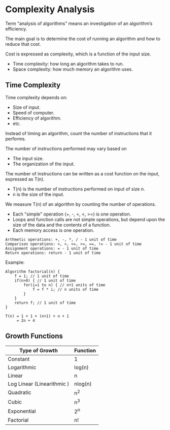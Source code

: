 # Complexity Analysis

Term “analysis of algorithms” means an investigation of an algorithm’s efficiency.

The main goal is to determine the cost of running an algorithm and how to reduce that cost.

Cost is expressed as complexity, which is a function of the input size.

-   Time complexity: how long an algorithm takes to run.
-   Space complexity: how much memory an algorithm uses.

## Time Complexity

Time complexity depends on:

-   Size of input.
-   Speed of computer.
-   Efficiency of algorithm.
-   etc.

Instead of timing an algorithm, count the number of instructions that it performs.

The number of instructions performed may vary based on

-   The input size.
-   The organization of the input.

The number of instructions can be written as a cost
function on the input, expressed as T(n).

-   T(n) is the number of instructions performed on input of size n.
-   n is the size of the input.

We measure T(n) of an algorithm by counting the number of operations.

-   Each "simple" operation (+, -, =, <, >=) is one operation.
-   Loops and function calls are not simple operations, but depend upon the size of the data and the contents of a function.
-   Each memory access is one operation.

```
Arthmetic operations: +, -, *, / - 1 unit of time
Comparison operations: <, >, <=, >=, ==, != - 1 unit of time
Assignment operations: = - 1 unit of time
Return operations: return - 1 unit of time
```

Example:

```
Algorithm factorial(n) {
    f = 1; // 1 unit of time
    if(n>0) { // 1 unit of time
        for(i=1 to n) { // n+1 units of time
            f = f * i; // n units of time
        }
    }
    return f; // 1 unit of time
}

T(n) = 1 + 1 + (n+1) + n + 1
     = 2n + 4
```

## Growth Functions

| Type of Growth             | Function      |
| -------------------------- | ------------- |
| Constant                   | 1             |
| Logarithmic                | log(n)        |
| Linear                     | n             |
| Log Linear (Linearithmic ) | nlog(n)       |
| Quadratic                  | n<sup>2</sup> |
| Cubic                      | n<sup>3</sup> |
| Exponential                | 2<sup>n</sup> |
| Factorial                  | n!            |

